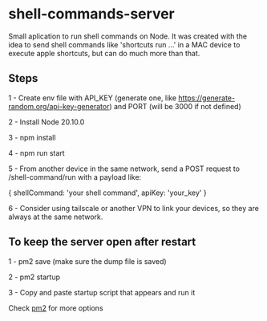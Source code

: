 # shell-commands-server

Small aplication to run shell commands on Node. It was created with the idea to send shell commands like 'shortcuts run ...' in a MAC device to execute apple shortcuts, but can do much more than that.

## Steps

1 - Create env file with API_KEY (generate one, like https://generate-random.org/api-key-generator) and PORT (will be 3000 if not defined)

2 - Install Node 20.10.0

3 - npm install

4 - npm run start

5 - From another device in the same network, send a POST request to /shell-command/run with a payload like:

{ shellCommand: 'your shell command', apiKey: 'your_key' }

6 - Consider using tailscale or another VPN to link your devices, so they are always at the same network.

## To keep the server open after restart

1 - pm2 save (make sure the dump file is saved)

2 - pm2 startup

3 - Copy and paste startup script that appears and run it

Check [pm2](https://github.com/Unitech/pm2) for more options
